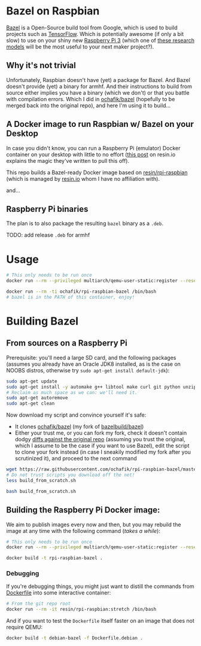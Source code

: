 # Bazel on Raspbian

[Bazel](https://bazel.build/) is a Open-Source build tool from Google, which is used to build projects
such as [TensorFlow](https://www.tensorflow.org/). Which is potentially awesome
(if only a bit slow) to use on your shiny new
[Raspberry Pi 3](https://www.raspberrypi.org/) (which one of
[these research models](https://github.com/tensorflow/models/tree/master/research)
 will be the most useful to your next maker project?).

## Why it's not trivial

Unfortunately, Raspbian doesn't have (yet) a package for Bazel. And Bazel
doesn't provide (yet) a binary for armhf. And their instructions to build from
source either implies you have a binary (which we don't) or that you battle with
compilation errors. Which I did in
[ochafik/bazel](https://github.com/ochafik/bazel/tree/from-scratch) (hopefully
to be merged back into the original repo), and here I'm using it to build...

## A Docker image to run Raspbian w/ Bazel on your Desktop

In case you didn't know, you can run a Raspberry Pi (emulator) Docker container 
on your desktop with little to no effort ([this post](https://resin.io/blog/building-arm-containers-on-any-x86-machine-even-dockerhub/) on resin.io
explains the magic they've written to pull this off).

This repo builds a Bazel-ready Docker image based on
[resin/rpi-raspbian](https://hub.docker.com/r/resin/rpi-raspbian/)
(which is managed by [resin.io](https://resin.io) whom I have no
affiliation with).

and...

## Raspberry Pi binaries

The plan is to also package the resulting `bazel` binary as a `.deb`.

TODO: add release `.deb` for armhf

# Usage

```bash
# This only needs to be run once
docker run --rm --privileged multiarch/qemu-user-static:register --reset

docker run --rm -ti ochafik/rpi-raspbian-bazel /bin/bash
# bazel is in the PATH of this container, enjoy!
```

# Building Bazel

## From sources on a Raspberry Pi

Prerequisite: you'll need a large SD card, and the following packages (assumes
you already have an Oracle JDK8 installed, as is the case on NOOBS distros,
otherwise try `sudo apt-get install default-jdk`):

```bash
sudo apt-get update
sudo apt-get install -y automake g++ libtool make curl git python unzip wget zip
# Reclaim as much space as we can: we'll need it.
sudo apt-get autoremove
sudo apt-get clean
```

Now download my script and convince yourself it's safe:
- It clones [ochafik/bazel](https://github.com/ochafik/bazel)
  (my fork of [bazelbuild/bazel](https://github.com/bazelbuild/bazel))
- Either your trust me, or you can fork my fork, check it doesn't contain dodgy
  [diffs against the original repo](https://github.com/bazelbuild/bazel/compare/master...ochafik:from-scratch)
  (assuming you trust the original, which I assume to be the case if you want to
  use Bazel), edit the script to clone your fork instead (in case I sneakily
  modified my fork after you scrutinized it), and proceed to the next command

```bash
wget https://raw.githubusercontent.com/ochafik/rpi-raspbian-bazel/master/build_from_scratch.sh
# Do not trust scripts you download off the net!
less build_from_scratch.sh

bash build_from_scratch.sh
```

## Building the Raspberry Pi Docker image:

We aim to publish images every now and then, but you may rebuild the image at 
any time with the following command (*takes a while*):

```bash
# This only needs to be run once
docker run --rm --privileged multiarch/qemu-user-static:register --reset

docker build -t rpi-raspbian-bazel .
```

### Debugging

If you're debugging things, you might just want to distill the commands from 
[Dockerfile](./Dockerfile) into some interactive container:

```bash
# From the git repo root
docker run --rm -it resin/rpi-raspbian:stretch /bin/bash
```

And if you want to test the `Dockerfile` itself faster on an image that does
not require QEMU:

```bash
docker build -t debian-bazel -f Dockerfile.debian .
```
